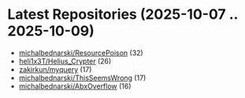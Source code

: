 # Latest Repositories (2025-10-07 .. 2025-10-09)

- [michalbednarski/ResourcePoison](https://github.com/michalbednarski/ResourcePoison) (32)
- [heli1x3T/Helius_Crypter](https://github.com/heli1x3T/Helius_Crypter) (26)
- [zakirkun/myquery](https://github.com/zakirkun/myquery) (17)
- [michalbednarski/ThisSeemsWrong](https://github.com/michalbednarski/ThisSeemsWrong) (17)
- [michalbednarski/AbxOverflow](https://github.com/michalbednarski/AbxOverflow) (16)
